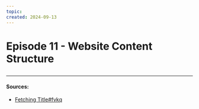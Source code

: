 ```yaml
---
topic: 
created: 2024-09-13
---
```


# Episode 11 - Website Content Structure


## 


___
#### Sources:
- [Fetching Title#fvkq](https://www.youtube.com/watch?v=8A6MxYNooYA&list=PLXC_gcsKLD6n7p6tHPBxsKjN5hA_quaPI&index=12)
